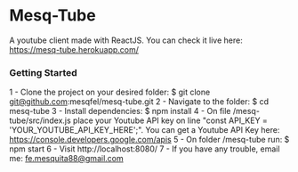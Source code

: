 # Mesq-Tube

A youtube client made with ReactJS.
You can check it live here: https://mesq-tube.herokuapp.com/

### Getting Started

1 - Clone the project on your desired folder: $ git clone git@github.com:mesqfel/mesq-tube.git
2 - Navigate to the folder: $ cd mesq-tube
3 - Install dependencies: $ npm install
4 - On file /mesq-tube/src/index.js place your Youtube API key on line "const API_KEY = 'YOUR_YOUTUBE_API_KEY_HERE';". You can get a Youtube API Key here: https://console.developers.google.com/apis
5 - On folder /mesq-tube run: $ npm start
6 - Visit http://localhost:8080/
7 - If you have any trouble, email me: fe.mesquita88@gmail.com
